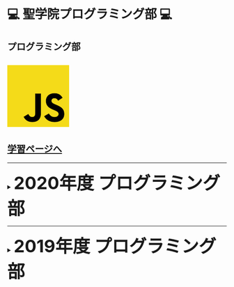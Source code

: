 # :computer: 聖学院プログラミング部 :computer:

## プログラミング部

## ![jslogo](docs/p5js/pics/jslogo.png)

## [学習ページへ](https://github.com/Seigakuin/todays_task/tree/master/docs/y2021/starter.md)

----

<details>
<summary><b style="font-size: 40px"> 2020年度 プログラミング部 </b></summary>

## 2020年度 プログラミング部

## ![p5logo](docs/p5js/pics/p5logo.png)![jslogo](docs/p5js/pics/jslogo.png)

## [p5.js 学習ページ](https://github.com/Seigakuin/todays_task/tree/master/docs/p5js/p5js.md)

### LINKS

### [JavaScript](https://developer.mozilla.org/ja/docs/Web/JavaScript) 

* 使用する言語

### [p5.js](https://p5js.org/)

* 使用するJavaScriptライブラリ

### [p5.js リファレンス](https://p5js.org/reference/)

* 関数や定数の説明

### [p5.js Web Editor](https://editor.p5js.org/)

* ブラウザ上でコードを書くことができる

</details>

----

<details>
<summary><b style="font-size: 40px"> 2019年度 プログラミング部 </b></summary>
<p>
:imp: [**始め方**](https://github.com/Seigakuin/todays_task/blob/master/Environment.md) :smiling_imp:

## :sparkles: 本日の課題

:hatching_chick: <b> 学習サイト </b> :dash:

- [Progate](https://prog-8.com/) に登録し、 **Python コース** で特訓

<br></br>

### :game_die: [すごろくゲーム](https://github.com/Seigakuin/todays_task/blob/master/projects/sugoroku/sugoroku.md) :game_die:

<br></br>

### :us: [Target1900クイズアプリ](https://github.com/Seigakuin/todays_task/blob/master/projects/back_to_basics/back_to_basics.md) :gb:

<br></br>

### :boom: [基本 Task](https://github.com/Seigakuin/todays_task/blob/master/docs/basic_tasks.md) :smiley:

<br></br>

### :spades: [Pygame Zero- Cards](https://github.com/Seigakuin/todays_task/blob/master/projects/pygame_zero/card_project/cards.md) :hearts:

<br></br>

### :cat: [Arcade Basics](https://github.com/Seigakuin/todays_task/blob/master/docs/arcade_basics.md) :mouse:

<br></br>

### :whale2: [Arcade - Animating Snow](https://github.com/Seigakuin/todays_task/blob/master/docs/animating_snow.md) :dragon:

<br></br>

### :whale2: [Arcade - Ship Shooter](https://github.com/Seigakuin/todays_task/blob/master/docs/ship_shooter.md) :dragon:

<br></br>




### :snake: [Pygame Platformer](https://github.com/Seigakuin/todays_task/blob/master/docs/pygame_platformer.md) :snake:

<br></br>

### :boom: [Pygame Zero- Dice](https://github.com/Seigakuin/todays_task/blob/master/projects/pygame_zero/dice_project/dice.md) :boom:

<br></br>
</p>
</details>